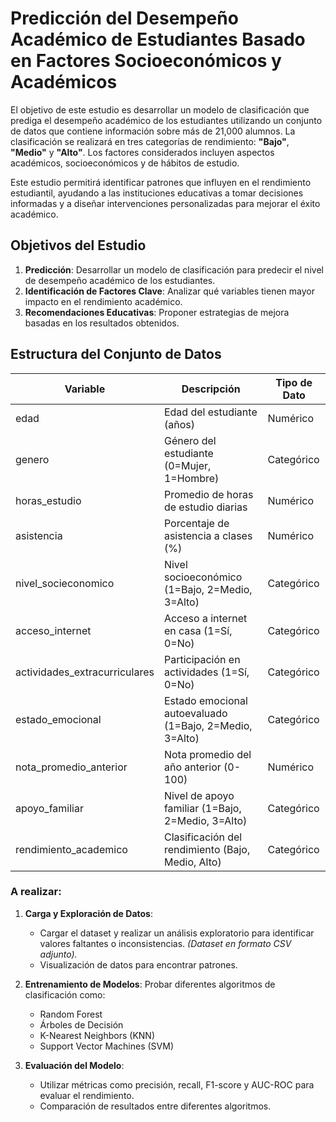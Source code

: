 # Predicción del Desempeño Académico de Estudiantes Basado en Factores Socioeconómicos y Académicos

El objetivo de este estudio es desarrollar un modelo de clasificación que prediga el desempeño académico de los estudiantes utilizando un conjunto de datos que contiene información sobre más de 21,000 alumnos. La clasificación se realizará en tres categorías de rendimiento: **"Bajo"**, **"Medio"** y **"Alto"**. Los factores considerados incluyen aspectos académicos, socioeconómicos y de hábitos de estudio.

Este estudio permitirá identificar patrones que influyen en el rendimiento estudiantil, ayudando a las instituciones educativas a tomar decisiones informadas y a diseñar intervenciones personalizadas para mejorar el éxito académico.

## Objetivos del Estudio

1. **Predicción**: Desarrollar un modelo de clasificación para predecir el nivel de desempeño académico de los estudiantes.
2. **Identificación de Factores Clave**: Analizar qué variables tienen mayor impacto en el rendimiento académico.
3. **Recomendaciones Educativas**: Proponer estrategias de mejora basadas en los resultados obtenidos.

## Estructura del Conjunto de Datos

| Variable                     | Descripción                                                  | Tipo de Dato  |
|------------------------------|--------------------------------------------------------------|---------------|
| edad                         | Edad del estudiante (años)                                   | Numérico      |
| genero                       | Género del estudiante (0=Mujer, 1=Hombre)                    | Categórico    |
| horas_estudio                | Promedio de horas de estudio diarias                         | Numérico      |
| asistencia                   | Porcentaje de asistencia a clases (%)                        | Numérico      |
| nivel_socieconomico          | Nivel socioeconómico (1=Bajo, 2=Medio, 3=Alto)               | Categórico    |
| acceso_internet              | Acceso a internet en casa (1=Sí, 0=No)                       | Categórico    |
| actividades_extracurriculares| Participación en actividades (1=Sí, 0=No)                    | Categórico    |
| estado_emocional             | Estado emocional autoevaluado (1=Bajo, 2=Medio, 3=Alto)      | Categórico    |
| nota_promedio_anterior       | Nota promedio del año anterior (0-100)                       | Numérico      |
| apoyo_familiar               | Nivel de apoyo familiar (1=Bajo, 2=Medio, 3=Alto)            | Categórico    |
| rendimiento_academico        | Clasificación del rendimiento (Bajo, Medio, Alto)            | Categórico    |

### A realizar:

1. **Carga y Exploración de Datos**:
   - Cargar el dataset y realizar un análisis exploratorio para identificar valores faltantes o inconsistencias. *(Dataset en formato CSV adjunto).*
   - Visualización de datos para encontrar patrones.

2. **Entrenamiento de Modelos**:
   Probar diferentes algoritmos de clasificación como:
   - Random Forest
   - Árboles de Decisión
   - K-Nearest Neighbors (KNN)
   - Support Vector Machines (SVM)

3. **Evaluación del Modelo**:
   - Utilizar métricas como precisión, recall, F1-score y AUC-ROC para evaluar el rendimiento.
   - Comparación de resultados entre diferentes algoritmos.
